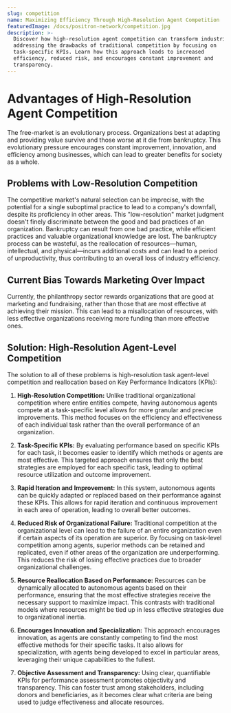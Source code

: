 ```yaml
---
slug: competition
name: Maximizing Efficiency Through High-Resolution Agent Competition
featuredImage: /docs/positron-network/competition.jpg
description: >-
  Discover how high-resolution agent competition can transform industries,
  addressing the drawbacks of traditional competition by focusing on
  task-specific KPIs. Learn how this approach leads to increased
  efficiency, reduced risk, and encourages constant improvement and
  transparency.
---
```


# Advantages of High-Resolution Agent Competition

The free-market is an evolutionary process. Organizations best at adapting and providing value survive and those worse at it die from bankruptcy. This evolutionary pressure encourages constant improvement, innovation, and efficiency among businesses, which can lead to greater benefits for society as a whole.

## Problems with Low-Resolution Competition

The competitive market's natural selection can be imprecise, with the potential for a single suboptimal practice to lead to a company's downfall, despite its proficiency in other areas. This "low-resolution" market judgment doesn't finely discriminate between the good and bad practices of an organization. Bankruptcy can result from one bad practice, while efficient practices and valuable organizational knowledge are lost. The bankruptcy process can be wasteful, as the reallocation of resources—human, intellectual, and physical—incurs additional costs and can lead to a period of unproductivity, thus contributing to an overall loss of industry efficiency.

## Current Bias Towards Marketing Over Impact

Currently, the philanthropy sector rewards organizations that are good at marketing and fundraising, rather than those that are most effective at achieving their mission. This can lead to a misallocation of resources, with less effective organizations receiving more funding than more effective ones.

## Solution: High-Resolution Agent-Level Competition

The solution to all of these problems is high-resolution task agent-level competition and reallocation based on Key Performance Indicators (KPIs):

1. **High-Resolution Competition:** Unlike traditional organizational competition where entire entities compete, having autonomous agents compete at a task-specific level allows for more granular and precise improvements. This method focuses on the efficiency and effectiveness of each individual task rather than the overall performance of an organization.

2. **Task-Specific KPIs:** By evaluating performance based on specific KPIs for each task, it becomes easier to identify which methods or agents are most effective. This targeted approach ensures that only the best strategies are employed for each specific task, leading to optimal resource utilization and outcome improvement.

3. **Rapid Iteration and Improvement:** In this system, autonomous agents can be quickly adapted or replaced based on their performance against these KPIs. This allows for rapid iteration and continuous improvement in each area of operation, leading to overall better outcomes.

4. **Reduced Risk of Organizational Failure:** Traditional competition at the organizational level can lead to the failure of an entire organization even if certain aspects of its operation are superior. By focusing on task-level competition among agents, superior methods can be retained and replicated, even if other areas of the organization are underperforming. This reduces the risk of losing effective practices due to broader organizational challenges.

5. **Resource Reallocation Based on Performance:** Resources can be dynamically allocated to autonomous agents based on their performance, ensuring that the most effective strategies receive the necessary support to maximize impact. This contrasts with traditional models where resources might be tied up in less effective strategies due to organizational inertia.

6. **Encourages Innovation and Specialization:** This approach encourages innovation, as agents are constantly competing to find the most effective methods for their specific tasks. It also allows for specialization, with agents being developed to excel in particular areas, leveraging their unique capabilities to the fullest.

7. **Objective Assessment and Transparency:** Using clear, quantifiable KPIs for performance assessment promotes objectivity and transparency. This can foster trust among stakeholders, including donors and beneficiaries, as it becomes clear what criteria are being used to judge effectiveness and allocate resources.
